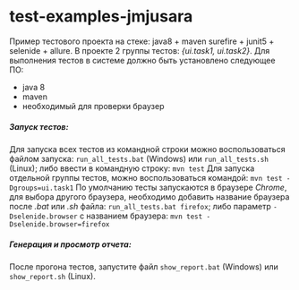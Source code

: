 # test-examples-jmjusara
Пример тестового проекта на стеке: java8 + maven surefire + junit5 + selenide + allure.
В проекте 2 группы тестов: *{ui.task1, ui.task2}*.
Для выполнения тестов в системе должно быть установлено следующее ПО:
- java 8 
- maven
- необходимый для проверки браузер

##### Запуск тестов:
Для запуска всех тестов из командной строки можно воспользоваться файлом запуска: `run_all_tests.bat` (Windows) или `run_all_tests.sh` (Linux); либо ввести в командную строку: `mvn test`
Для запуска отдельной группы тестов, можно воспользоваться командой: `mvn test -Dgroups=ui.task1`
По умолчанию тесты запускаются в браузере *Chrome*, для выбора другого браузера, необходимо добавить название браузера после *.bat* или *.sh* файла: `run_all_tests.bat firefox`; либо параметр `-Dselenide.browser` с названием браузера: `mvn test -Dselenide.browser=firefox`

##### Генерация и просмотр отчета:
После прогона тестов, запустите файл `show_report.bat` (Windows) или `show_report.sh` (Linux).
